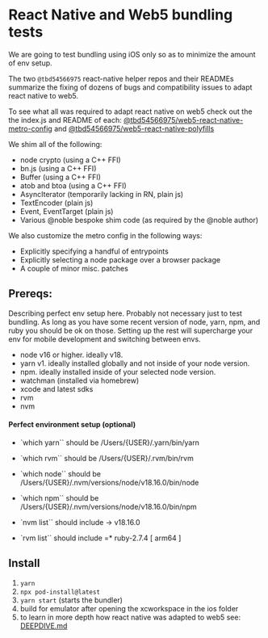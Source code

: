 # React Native and Web5 bundling tests

We are going to test bundling using iOS only so as to minimize the amount of env setup.

The two `@tbd54566975` react-native helper repos and their READMEs summarize the fixing of dozens of bugs and compatibility issues to adapt react native to web5.

To see what all was required to adapt react native on web5 check out the the index.js and README of each:
[@tbd54566975/web5-react-native-metro-config](https://github.com/TBD54566975/web5-react-native-metro-config) and [@tbd54566975/web5-react-native-polyfills](https://github.com/TBD54566975/web5-react-native-polyfills)

We shim all of the following:

- node crypto (using a C++ FFI)
- bn.js (using a C++ FFI)
- Buffer (using a C++ FFI)
- atob and btoa (using a C++ FFI)
- AsyncIterator (temporarily lacking in RN, plain js)
- TextEncoder (plain js)
- Event, EventTarget (plain js)
- Various @noble bespoke shim code (as required by the @noble author)

We also customize the metro config in the following ways:

- Explicitly specifying a handful of entrypoints
- Explicitly selecting a node package over a browser package
- A couple of minor misc. patches

## Prereqs:

Describing perfect env setup here. Probably not necessary just to test bundling. As long as you have some recent version of node, yarn, npm, and ruby you should be ok on those. Setting up the rest will supercharge your env for mobile development and switching between envs.

- node v16 or higher. ideally v18.
- yarn v1. ideally installed globally and not inside of your node version.
- npm. ideally installed inside of your selected node version.
- watchman (installed via homebrew)
- xcode and latest sdks
- rvm
- nvm

#### Perfect environment setup (optional)

- `which yarn`` should be /Users/{USER}/.yarn/bin/yarn

- `which rvm`` should be /Users/{USER}/.rvm/bin/rvm

- `which node`` should be /Users/{USER}/.nvm/versions/node/v18.16.0/bin/node

- `which npm`` should be /Users/{USER}/.nvm/versions/node/v18.16.0/bin/npm

- `nvm list`` should include -> v18.16.0

- `rvm list`` should include =\* ruby-2.7.4 [ arm64 ]

## Install

1. `yarn`
2. `npx pod-install@latest`
3. `yarn start` (starts the bundler)
4. build for emulator after opening the xcworkspace in the ios folder
5. to learn in more depth how react native was adapted to web5 see: [DEEPDIVE.md](./DEEPDIVE.md)

